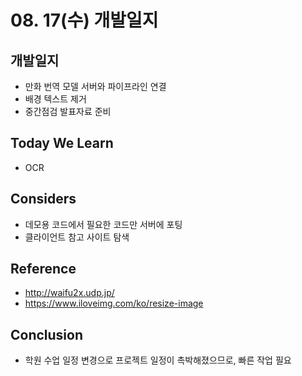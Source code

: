 # 08. 17(수) 개발일지

## 개발일지

- 만화 번역 모델 서버와 파이프라인 연결
- 배경 텍스트 제거
- 중간점검 발표자료 준비

## Today We Learn

- OCR

## Considers

- 데모용 코드에서 필요한 코드만 서버에 포팅
- 클라이언트 참고 사이트 탐색

## Reference

- http://waifu2x.udp.jp/
- https://www.iloveimg.com/ko/resize-image

## Conclusion

- 학원 수업 일정 변경으로 프로젝트 일정이 촉박해졌으므로, 빠른 작업 필요
